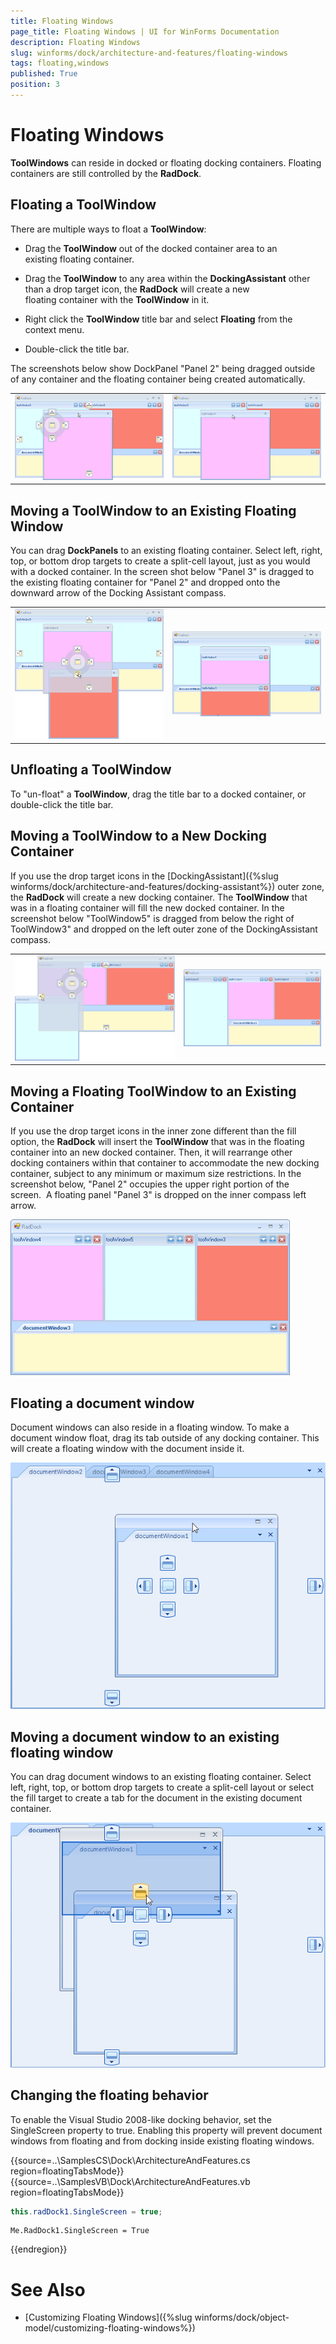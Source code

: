 ```yaml
---
title: Floating Windows
page_title: Floating Windows | UI for WinForms Documentation
description: Floating Windows
slug: winforms/dock/architecture-and-features/floating-windows
tags: floating,windows
published: True
position: 3
---
```


# Floating Windows
 

__ToolWindows__ can reside in docked or floating docking containers. Floating containers are still controlled by the __RadDock__.
      

## Floating a ToolWindow

There are multiple ways to float a __ToolWindow__:
        

* Drag the __ToolWindow__ out of the docked container area to an existing floating container.
            

* Drag the __ToolWindow__ to any area within the __DockingAssistant__ other than a drop target icon, the __RadDock__ will create a new floating container with the __ToolWindow__ in it.
            

* Right click the __ToolWindow__ title bar and select __Floating__ from the context menu.
            

* Double-click the title bar. 

The screenshots below show DockPanel "Panel 2" being dragged outside of any container and the floating container being created automatically.
 
|||
|----|----|
|![dock-architecture-and-features-floating-windows 001](images/dock-architecture-and-features-floating-windows001.png)|![dock-architecture-and-features-floating-windows 002](images/dock-architecture-and-features-floating-windows002.png)|

## Moving a ToolWindow to an Existing Floating Window

You can drag __DockPanels__ to an existing floating container. Select left, right, top, or bottom drop targets to create a split-cell layout, just as you would with a docked container. In the screen shot below "Panel 3" is dragged to the existing floating container for "Panel 2" and dropped onto the downward arrow of the Docking Assistant compass.
  
|||
|----|----|
|![dock-architecture-and-features-floating-windows 003](images/dock-architecture-and-features-floating-windows003.png)|![dock-architecture-and-features-floating-windows 004](images/dock-architecture-and-features-floating-windows004.png)|

## Unfloating a ToolWindow

To "un-float" a __ToolWindow__, drag the title bar to a docked container, or double-click the title bar.
        

## Moving a ToolWindow to a New Docking Container

If you use the drop target icons in the [DockingAssistant]({%slug winforms/dock/architecture-and-features/docking-assistant%}) outer zone, the __RadDock__ will create a new docking container. The __ToolWindow__ that was in a floating container will fill the new docked container. In the screenshot below "ToolWindow5" is dragged from below the right of ToolWindow3" and dropped on the left outer zone of the DockingAssistant compass.
        
|||
|----|----|
|![dock-architecture-and-features-floating-windows 005](images/dock-architecture-and-features-floating-windows005.png)|![dock-architecture-and-features-floating-windows 006](images/dock-architecture-and-features-floating-windows006.png)|

## Moving a Floating ToolWindow to an Existing Container

If you use the drop target icons in the inner zone different than the fill option, the __RadDock__ will insert the __ToolWindow__ that was in the floating container into an new docked container. Then, it will rearrange other docking containers within that container to accommodate the new docking container, subject to any minimum or maximum size restrictions. In the screenshot below, "Panel 2" occupies the upper right portion of the screen.  A floating panel "Panel 3" is dropped on the inner compass left arrow.

![dock-architecture-and-features-floating-windows 007](images/dock-architecture-and-features-floating-windows007.png)

## Floating a document window

Document windows can also reside in a floating window. To make a document window float, drag its tab outside of any docking container. This will create a floating window with the document inside it.

![dock-architecture-and-features-floating-windows 008](images/dock-architecture-and-features-floating-windows008.png)

## Moving a document window to an existing floating window

You can drag document windows to an existing floating container. Select left, right, top, or bottom drop targets to create a split-cell layout or select the fill target to create a tab for the document in the existing document container.

![dock-architecture-and-features-floating-windows 009](images/dock-architecture-and-features-floating-windows009.png)

## Changing the floating behavior

To enable the Visual Studio 2008-like docking behavior, set the SingleScreen property to true. Enabling this property will prevent document windows from floating and from docking inside existing floating windows.
        

{{source=..\SamplesCS\Dock\ArchitectureAndFeatures.cs region=floatingTabsMode}} 
{{source=..\SamplesVB\Dock\ArchitectureAndFeatures.vb region=floatingTabsMode}} 

````C#
this.radDock1.SingleScreen = true;

````
````VB.NET
Me.RadDock1.SingleScreen = True

````

{{endregion}} 
 
# See Also

 * [Customizing Floating Windows]({%slug winforms/dock/object-model/customizing-floating-windows%})
